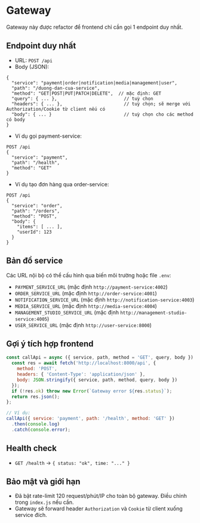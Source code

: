 # Gateway

Gateway này được refactor để frontend chỉ cần gọi 1 endpoint duy nhất.

## Endpoint duy nhất

- URL: `POST /api`
- Body (JSON):

```
{
  "service": "payment|order|notification|media|management|user",
  "path": "/duong-dan-cua-service",
  "method": "GET|POST|PUT|PATCH|DELETE",  // mặc định: GET
  "query": { ... },                         // tuỳ chọn
  "headers": { ... },                       // tuỳ chọn; sẽ merge với Authorization/Cookie từ client nếu có
  "body": { ... }                           // tuỳ chọn cho các method có body
}
```

- Ví dụ gọi payment-service:

```
POST /api
{
  "service": "payment",
  "path": "/health",
  "method": "GET"
}
```

- Ví dụ tạo đơn hàng qua order-service:

```
POST /api
{
  "service": "order",
  "path": "/orders",
  "method": "POST",
  "body": {
    "items": [ ... ],
    "userId": 123
  }
}
```

## Bản đồ service

Các URL nội bộ có thể cấu hình qua biến môi trường hoặc file `.env`:

- `PAYMENT_SERVICE_URL` (mặc định `http://payment-service:4002`)
- `ORDER_SERVICE_URL` (mặc định `http://order-service:4001`)
- `NOTIFICATION_SERVICE_URL` (mặc định `http://notification-service:4003`)
- `MEDIA_SERVICE_URL` (mặc định `http://media-service:4004`)
- `MANAGEMENT_STUDIO_SERVICE_URL` (mặc định `http://management-studio-service:4005`)
- `USER_SERVICE_URL` (mặc định `http://user-service:8000`)

## Gợi ý tích hợp frontend

```js
const callApi = async ({ service, path, method = 'GET', query, body }) => {
  const res = await fetch('http://localhost:8000/api', {
    method: 'POST',
    headers: { 'Content-Type': 'application/json' },
    body: JSON.stringify({ service, path, method, query, body })
  });
  if (!res.ok) throw new Error(`Gateway error ${res.status}`);
  return res.json();
};

// Ví dụ:
callApi({ service: 'payment', path: '/health', method: 'GET' })
  .then(console.log)
  .catch(console.error);
```

## Health check

- `GET /health` -> `{ status: "ok", time: "..." }`

## Bảo mật và giới hạn

- Đã bật rate-limit 120 request/phút/IP cho toàn bộ gateway. Điều chỉnh trong `index.js` nếu cần.
- Gateway sẽ forward header `Authorization` và `Cookie` từ client xuống service đích.

